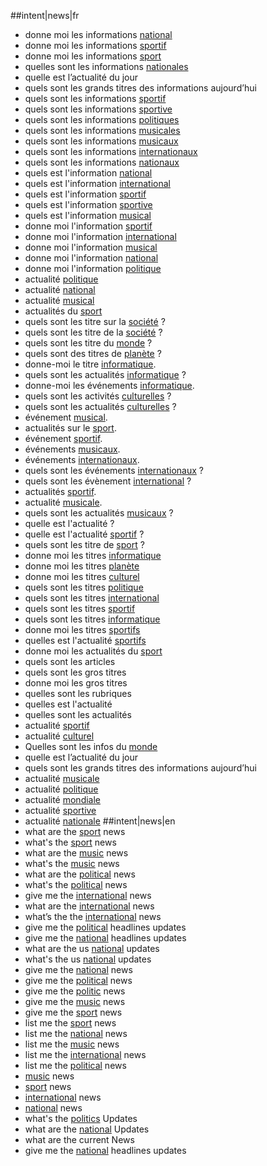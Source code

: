 ##intent|news|fr
- donne moi les informations [national](type_national)
- donne moi les informations [sportif](type_sport)
- donne moi les informations [sport](type_sport)
- quelles sont les informations [nationales](type_national)
- quelle est l’actualité du jour
- quels sont les grands titres des informations aujourd’hui
- quels sont les informations [sportif](type_sport)
- quels sont les informations [sportive](type_sport)
- quels sont les informations [politiques](type_politique)
- quels sont les informations [musicales](type_music)
- quels sont les informations [musicaux](type_music)
- quels sont les informations [internationaux](type_international)
- quels sont les informations [nationaux](type_national)
- quels est l'information [national](type_national)
- quels est l'information [international](type_international)
- quels est l'information [sportif](type_sport)
- quels est l'information [sportive](type_sport)
- quels est l'information [musical](type_music)
- donne moi l'information [sportif](type_sport)
- donne moi l'information [international](type_international)
- donne moi l'information [musical](type_music)
- donne moi l'information [national](type_national)
- donne moi l'information [politique](type_politique)
- actualité [politique](type_politique)
- actualité [national](type_national)
- actualité [musical](type_music)
- actualités du [sport](type_sport)
- quels sont les titre sur la [société](type_societe) ?
- quels sont les titre de la [société](type_societe) ?
- quels sont les titre du [monde](type_world) ?
- quels sont des titres de [planète](type_world) ?
- donne-moi le titre [informatique](type_pixel).
- quels sont les actualités [informatique](type_pixel) ?
- donne-moi les événements [informatique](type_pixel).
- quels sont les activités [culturelles](type_cultural) ?
- quels sont les actualités [culturelles](type_cultural) ?
- événement [musical](type_musical).
- actualités sur le [sport](type_sport).
- événement [sportif](type_sport).
- événements [musicaux](type_musical).
- événements [internationaux](type_international).
- quels sont les événements [internationaux](type_international) ?
- quels sont les évènement [international](type_international) ?
- actualités [sportif](type_sport).
- actualité [musicale](type_musical).
- quels sont les actualités [musicaux](type_musical) ?
- quelle est l'actualité ?
- quelle est l'actualité [sportif](type_sport) ?
- quels sont les titre de [sport](type_sport) ?
- donne moi les titres [informatique](type_pixel)
- donne moi les titres [planète](type_world)
- donne moi les titres [culturel](type_cultural)
- quels sont les titres [politique](type_politique)
- quels sont les titres [international](type_international)
- quels sont les titres [sportif](type_sport)
- quels sont les titres [informatique](type_pixel)
- donne moi les titres [sportifs](type_sport)
- quelles est l'actualité [sportifs](type_sport)
- donne moi les actualités du [sport](type_sport)
- quels sont les articles
- quels sont les gros titres
- donne moi les gros titres
- quelles sont les rubriques
- quelles est l'actualité
- quelles sont les actualités
- actualité [sportif](type_sport)
- actualité [culturel](type_cultural)
- Quelles sont les infos du [monde](type_international)
- quelle est l’actualité du jour
- quels sont les grands titres des informations aujourd’hui
- actualité [musicale](type_music)
- actualité [politique](type_politique)
- actualité [mondiale](type_international)
- actualité [sportive](type_sport)
- actualité [nationale](type_national)
##intent|news|en
- what are the [sport](type_sport) news
- what's the [sport](type_sport) news
- what are the [music](type_music) news
- what's the [music](type_music) news
- what are the [political](type_politique) news
- what's the [political](type_politique) news
- give me the [international](type_international) news
- what are the [international](type_international) news
- what’s the the [international](type_international) news
- give me the [political](type_politique) headlines updates
- give me the [national](type_national) headlines updates
- what are the us [national](type_national) updates
- what's the us [national](type_national) updates
- give me the [national](type_national) news
- give me the [political](type_politique) news
- give me the [politic](type_politique) news
- give me the [music](type_music) news
- give me the [sport](type_sport) news
- list me the [sport](type_sport) news
- list me the [national](type_national) news
- list me the [music](type_music) news
- list me the [international](type_international) news
- list me the [political](type_politique) news
- [music](type_music) news
- [sport](type_international) news
- [international](type_international) news
- [national](type_national) news
- what's the [politics](type_politique) Updates
- what are the [national](type_national) Updates
- what are the current News
- give me the [national](type_national)  headlines updates